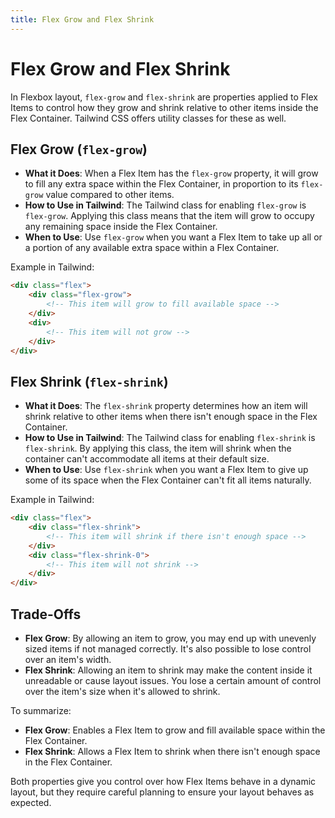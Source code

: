 ```yaml
---
title: Flex Grow and Flex Shrink
---
```


# Flex Grow and Flex Shrink

In Flexbox layout, `flex-grow` and `flex-shrink` are properties applied to Flex Items to control how they grow and shrink relative to other items inside the Flex Container. Tailwind CSS offers utility classes for these as well.

## Flex Grow (`flex-grow`)

- **What it Does**: When a Flex Item has the `flex-grow` property, it will grow to fill any extra space within the Flex Container, in proportion to its `flex-grow` value compared to other items.
- **How to Use in Tailwind**: The Tailwind class for enabling `flex-grow` is `flex-grow`. Applying this class means that the item will grow to occupy any remaining space inside the Flex Container.
- **When to Use**: Use `flex-grow` when you want a Flex Item to take up all or a portion of any available extra space within a Flex Container.

Example in Tailwind:

```html
<div class="flex">
	<div class="flex-grow">
		<!-- This item will grow to fill available space -->
	</div>
	<div>
		<!-- This item will not grow -->
	</div>
</div>
```

## Flex Shrink (`flex-shrink`)

- **What it Does**: The `flex-shrink` property determines how an item will shrink relative to other items when there isn't enough space in the Flex Container.
- **How to Use in Tailwind**: The Tailwind class for enabling `flex-shrink` is `flex-shrink`. By applying this class, the item will shrink when the container can't accommodate all items at their default size.
- **When to Use**: Use `flex-shrink` when you want a Flex Item to give up some of its space when the Flex Container can't fit all items naturally.

Example in Tailwind:

```html
<div class="flex">
	<div class="flex-shrink">
		<!-- This item will shrink if there isn't enough space -->
	</div>
	<div class="flex-shrink-0">
		<!-- This item will not shrink -->
	</div>
</div>
```

## Trade-Offs

- **Flex Grow**: By allowing an item to grow, you may end up with unevenly sized items if not managed correctly. It's also possible to lose control over an item's width.
- **Flex Shrink**: Allowing an item to shrink may make the content inside it unreadable or cause layout issues. You lose a certain amount of control over the item's size when it's allowed to shrink.

To summarize:

- **Flex Grow**: Enables a Flex Item to grow and fill available space within the Flex Container.
- **Flex Shrink**: Allows a Flex Item to shrink when there isn't enough space in the Flex Container.

Both properties give you control over how Flex Items behave in a dynamic layout, but they require careful planning to ensure your layout behaves as expected.
